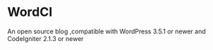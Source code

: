 WordCI
======

An open source blog ,compatible with WordPress 3.5.1 or newer and CodeIgniter 2.1.3 or newer
